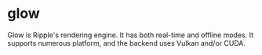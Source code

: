 # glow

Glow is Ripple's rendering engine. It has both real-time and offline modes. It supports numerous platform, and the backend uses Vulkan and/or CUDA.
